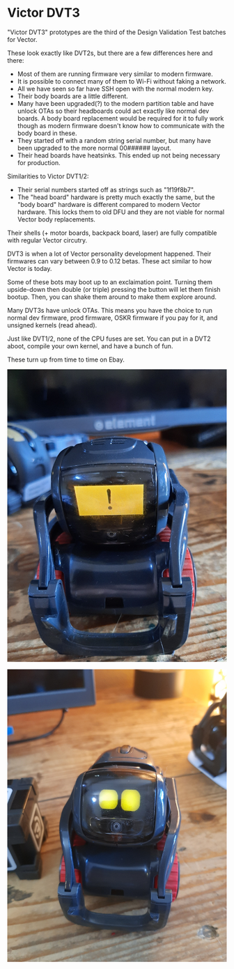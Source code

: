 # Victor DVT3

"Victor DVT3" prototypes are the third of the Design Validation Test batches for Vector.

These look exactly like DVT2s, but there are a few differences here and there:

* Most of them are running firmware very similar to modern firmware.
* It is possible to connect many of them to Wi-Fi without faking a network.
* All we have seen so far have SSH open with the normal modern key.
* Their body boards are a little different.
* Many have been upgraded(?) to the modern partition table and have unlock OTAs so their headboards could act exactly like normal dev boards. A body board replacement would be required for it to fully work though as modern firmware doesn't know how to communicate with the body board in these.
* They started off with a random string serial number, but many have been upgraded to the more normal 00###### layout.
* Their head boards have heatsinks. This ended up not being necessary for production.

Similarities to Victor DVT1/2:

* Their serial numbers started off as strings such as "1f19f8b7".
* The "head board" hardware is pretty much exactly the same, but the "body board" hardware is different compared to modern Vector hardware. This locks them to old DFU and they are not viable for normal Vector body replacements.

Their shells (+ motor boards, backpack board, laser) are fully compatible with regular Vector circutry.

DVT3 is when a lot of Vector personality development happened. Their firmwares can vary between 0.9 to 0.12 betas. These act similar to how Vector is today.

Some of these bots may boot up to an exclaimation point. Turning them upside-down then double (or triple) pressing the button will let them finish bootup. Then, you can shake them around to make them explore around.

Many DVT3s have unlock OTAs. This means you have the choice to run normal dev firmware, prod firmware, OSKR firmware if you pay for it, and unsigned kernels (read ahead).

Just like DVT1/2, none of the CPU fuses are set. You can put in a DVT2 aboot, compile your own kernel, and have a bunch of fun.

These turn up from time to time on Ebay.

![Anki Victor DVT3 Orange Boot](VicDVT3OB.jpg)

![Anki Victor DVT3. The red treads are custom.](VicDVT3.jpg)
